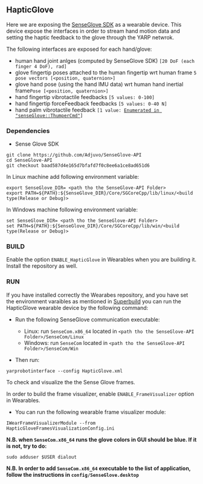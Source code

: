## HapticGlove

Here we are exposing the [SenseGlove SDK](https://github.com/Adjuvo/SenseGlove-API) as a wearable device. This device expose the interfaces in order to stream hand motion data and setting the haptic feedback to the glove through the YARP netwrok.

The following interfaces are exposed for each hand/glove:

- human hand joint anlges (computed by SenseGlove SDK) `[20 DoF (each finger 4 DoF), rad]`
- glove fingertip poses attached to the human fingertip wrt human frame `5 pose vectors [<position, quaternion>]`
- glove hand pose (using the hand IMU data) wrt human hand inertial frame`Pose [<position, quaternion>]`
- hand fingertip vibrotactile feedbacks `[5 values: 0-100]`
- hand fingertip forceFeedback feedbacks `[5 values: 0-40 N]`
- hand palm vibrotactile feedback `[1 value: `[`Enumerated in "senseGlove::ThumperCmd"`](./include/SenseGloveHelper.hpp)`]`


### Dependencies

- Sense Glove SDK
```
git clone https://github.com/Adjuvo/SenseGlove-API
cd SenseGlove-API
git checkout baad587d4e165d7bfafd7f0c8ee6a1ce8ad651d6
```
In Linux machine add following environment variable:

```
export SenseGlove_DIR= <path tho the SenseGlove-API Folder>
export PATH=${PATH}:${SenseGlove_DIR}/Core/SGCoreCpp/lib/linux/<build type(Release or Debug)> 
```
In Windows machine following environment variable:

```
set SenseGlove_DIR= <path tho the SenseGlove-API Folder>
set PATH=${PATH}:${SenseGlove_DIR}/Core/SGCoreCpp/lib/win/<build type(Release or Debug)> 
```

### BUILD

Enable the option `ENABLE_HapticGlove` in Wearables when you are building it. Install the repository as well.

### RUN


If you have installed correctly the Wearabes repository, and you have set the environment varaibles as mentioned in [Superbuild](https://github.com/robotology/robotology-superbuild)
you can run the HapticGlove wearable device by the following command:


- Run the following SenseGlove communication executable:
    - Linux: run `SenseCom.x86_64` located in `<path tho the SenseGlove-API Folder>/SenseCom/Linux`
    - Windows: run `SenseCom` located in `<path tho the SenseGlove-API Folder>/SenseCom/Win`
    
- Then run:
```
yarprobotinterface --config HapticGlove.xml
```

To check and visualize the the Sense Glove frames. 

In order to build the frame visualizer, enable `ENABLE_FrameVisualizer` option in Wearables.
 
- You can run the following wearable frame visualizer module:
```
IWearFrameVisualizerModule --from HapticGloveFramesVisualizationConfig.ini
```

**N.B. when `SenseCom.x86_64` runs the glove colors in GUI should be blue. If it is not, try to do:**
``` 
sudo adduser $USER dialout
```

**N.B. In order to add `SenseCom.x86_64` executable to the list of application, follow the instructions in `config/SenseGlove.desktop`**
